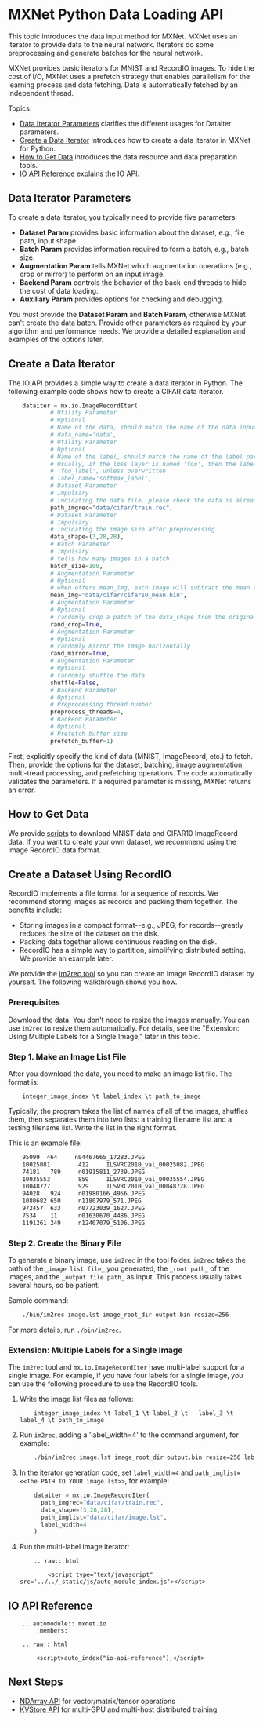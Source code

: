 # MXNet Python Data Loading API
This topic introduces the data input method for MXNet. MXNet uses an iterator to provide data to the neural network.  Iterators do some preprocessing and generate batches for the neural network.

MXNet provides basic iterators for MNIST and RecordIO images. To hide the cost of I/O, MXNet uses a prefetch strategy that enables parallelism for the learning process and data fetching. Data is automatically fetched by an independent thread.

Topics:

* [Data Iterator Parameters](#parameters-for-data-iterator) clarifies the different usages for Dataiter parameters.
* [Create a Data Iterator](#create-a-data-iterator) introduces how to create a data iterator in MXNet for Python.
* [How to Get Data](#how-to-get-data) introduces the data resource and data preparation tools.
* [IO API Reference](#io-api-reference) explains the IO API.


## Data Iterator Parameters

To create a data iterator, you typically need to provide five parameters:

* **Dataset Param** provides basic information about the dataset, e.g., file path, input shape.
* **Batch Param** provides information required to form a batch, e.g., batch size.
* **Augmentation Param** tells MXNet which augmentation operations (e.g., crop or mirror) to perform on an input image.
* **Backend Param** controls the behavior of the back-end threads to hide the cost of data loading.
* **Auxiliary Param** provides options for checking and debugging.

You *must* provide the **Dataset Param** and **Batch Param**, otherwise MXNet can't create the data batch. Provide other parameters as required by your algorithm and performance needs. We provide a detailed explanation and examples of the options later.

## Create a Data Iterator

The IO API provides a simple way to create a data iterator in Python.
The following example code shows how to create a CIFAR data iterator.

```python
    dataiter = mx.io.ImageRecordIter(
            # Utility Parameter
            # Optional
            # Name of the data, should match the name of the data input of the network
            # data_name='data',
            # Utility Parameter
            # Optional
            # Name of the label, should match the name of the label parameter of the network
            # Usually, if the loss layer is named 'foo', then the label input has the name
            # 'foo_label', unless overwritten
            # label_name='softmax_label',
            # Dataset Parameter
            # Impulsary
            # indicating the data file, please check the data is already there
            path_imgrec="data/cifar/train.rec",
            # Dataset Parameter
            # Impulsary
            # indicating the image size after preprocessing
            data_shape=(3,28,28),
            # Batch Parameter
            # Impulsary
            # tells how many images in a batch
            batch_size=100,
            # Augmentation Parameter
            # Optional
            # when offers mean_img, each image will subtract the mean value at each pixel
            mean_img="data/cifar/cifar10_mean.bin",
            # Augmentation Parameter
            # Optional
            # randomly crop a patch of the data_shape from the original image
            rand_crop=True,
            # Augmentation Parameter
            # Optional
            # randomly mirror the image horizontally
            rand_mirror=True,
            # Augmentation Parameter
            # Optional
            # randomly shuffle the data
            shuffle=False,
            # Backend Parameter
            # Optional
            # Preprocessing thread number
            preprocess_threads=4,
            # Backend Parameter
            # Optional
            # Prefetch buffer size
            prefetch_buffer=1)
```

First, explicitly specify the kind of data (MNIST, ImageRecord, etc.) to fetch. Then, provide the options for the dataset, batching, image augmentation, multi-tread processing,  and prefetching operations. The code automatically validates the parameters. If a required parameter is missing, MXNet returns an error.

## How to Get Data


We provide [scripts](https://github.com/dmlc/mxnet/tree/master/scala-package/core/scripts) to download MNIST data and CIFAR10 ImageRecord data. If you want to create your own dataset, we recommend using the Image RecordIO data format.

## Create a Dataset Using RecordIO

RecordIO implements a file format for a sequence of records. We recommend storing images as records and packing them together. The benefits include:

* Storing images in a compact format--e.g., JPEG, for records--greatly reduces the size of the dataset on the disk.
* Packing data together allows continuous reading on the disk.
* RecordIO has a simple way to partition, simplifying distributed setting. We provide an example later.

We provide the [im2rec tool](https://github.com/dmlc/mxnet/blob/master/tools/im2rec.cc) so you can create an Image RecordIO dataset by yourself. The following walkthrough shows you how.

### Prerequisites
Download the data. You don't need to resize the images manually. You can use ```im2rec``` to resize them automatically. For details, see the "Extension: Using Multiple Labels for a Single Image," later in this topic.

### Step 1. Make an Image List File
After you download the data, you need to make an image list file.  The format is:

```
    integer_image_index \t label_index \t path_to_image
```
Typically, the program takes the list of names of all of the images, shuffles them, then separates them into two lists: a training filename list and a testing filename list. Write the list in the right format.

This is an example file:

```bash
    95099  464     n04467665_17283.JPEG
    10025081        412     ILSVRC2010_val_00025082.JPEG
    74181   789     n01915811_2739.JPEG
    10035553        859     ILSVRC2010_val_00035554.JPEG
    10048727        929     ILSVRC2010_val_00048728.JPEG
    94028   924     n01980166_4956.JPEG
    1080682 650     n11807979_571.JPEG
    972457  633     n07723039_1627.JPEG
    7534    11      n01630670_4486.JPEG
    1191261 249     n12407079_5106.JPEG

```

### Step 2. Create the Binary File
To generate a binary image, use `im2rec` in the tool folder. `im2rec` takes the path of the `_image list file_` you generated, the `_root path_` of the images, and the `_output file path_` as input. This process usually takes several hours, so be patient.

Sample command:

```bash
    ./bin/im2rec image.lst image_root_dir output.bin resize=256
```
For more details, run ```./bin/im2rec```.

### Extension: Multiple Labels for a Single Image

The `im2rec` tool and `mx.io.ImageRecordIter` have multi-label support for a single image.
For example, if you have four labels for a single image, you can use the following procedure to use the RecordIO tools.

1. Write the image list files as follows:

     ```
         integer_image_index \t label_1 \t label_2 \t   label_3 \t label_4 \t path_to_image
     ```

2. Run `im2rec`, adding a 'label_width=4' to the command argument, for example:

     ```bash
         ./bin/im2rec image.lst image_root_dir output.bin resize=256 label_width=4
     ```

3. In the iterator generation code, set `label_width=4` and `path_imglist=<<The PATH TO YOUR image.lst>>`, for example:

     ```python
         dataiter = mx.io.ImageRecordIter(
           path_imgrec="data/cifar/train.rec",
           data_shape=(3,28,28),
           path_imglist="data/cifar/image.lst",
           label_width=4
         )
     ```


4. Run the multi-label image iterator:

     ```eval_rst
         .. raw:: html

             <script type="text/javascript" src='../../_static/js/auto_module_index.js'></script>
     ```


## IO API Reference


```eval_rst
    .. automodule:: mxnet.io
        :members:

    .. raw:: html

        <script>auto_index("io-api-reference");</script>
```
## Next Steps
* [NDArray API](ndarray.md) for vector/matrix/tensor operations
* [KVStore API](kvstore.md) for multi-GPU and multi-host distributed training
